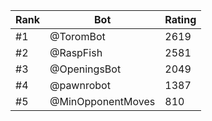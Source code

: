 Rank|Bot|Rating
---|---|---
#1|@ToromBot|2619
#2|@RaspFish|2581
#3|@OpeningsBot|2049
#4|@pawnrobot|1387
#5|@MinOpponentMoves|810
